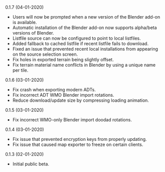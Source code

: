 0.1.7 (04-01-2020)
- Users will now be prompted when a new version of the Blender add-on is available.
- Automatic installation of the Blender add-on now supports alpha/beta versions of Blender.
- Listfile source can now be configured to point to local listfiles.
- Added fallback to cached listfile if recent listfile fails to download.
- Fixed an issue that prevented recent local installations from appearing on the source selection screen.
- Fix holes in exported terrain being slightly offset.
- Fix terrain material name conflicts in Blender by using a unique name per tile.

0.1.6 (03-01-2020)
- Fix crash when exporting modern ADTs.
- Fix incorrect ADT WMO Blender import rotations.
- Reduce download/update size by compressing loading animation.

0.1.5 (03-01-2020)
- Fix incorrect WMO-only Blender import doodad rotations.

0.1.4 (03-01-2020)
- Fix issue that prevented encryption keys from properly updating.
- Fix issue that caused map exporter to freeze on certain clients.

0.1.3 (02-01-2020)
- Initial public beta.